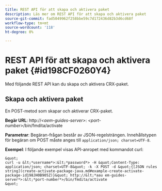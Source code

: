 ```yaml
---
title: REST API för att skapa och aktivera paket
description: Läs mer om REST API för att skapa och aktivera paket
source-git-commit: fad5049962f258bbe59c7d172436d82b3d6cd68f
workflow-type: tm+mt
source-wordcount: '118'
ht-degree: 0%

---
```



# REST API för att skapa och aktivera paket {#id198CF0260Y4}

Med följande REST API kan du skapa och aktivera CRX-paket.

## Skapa och aktivera paket

En POST-metod som skapar och aktiverar CRX-paket.

**Begär URL**: http://*&lt;aem-guides-server>*: *&lt;port-number>*/bin/fmdita/activate

**Parametrar**: Begäran-frågan består av JSON-regelsträngen. Innehållstypen för begäran om POST måste anges till `application/json; charset=UTF-8`.

**Exempel**: I följande exempel visas API-anropet med kommandot curl:

    &quot;
    curl -u &lt;*username*>:&lt;*password*> -H &quot;Content-Type: application/json; charset=UTF-8&quot; -k -X POST -d &quot;{[JSON rules string](create-activate-package-java.md#example-create-activate-package-id198JH0B905Z)}&quot; http://&lt;*aau em-guides-server*>:&lt;*port-number*>/bin/fmdita/activate
    &quot;
